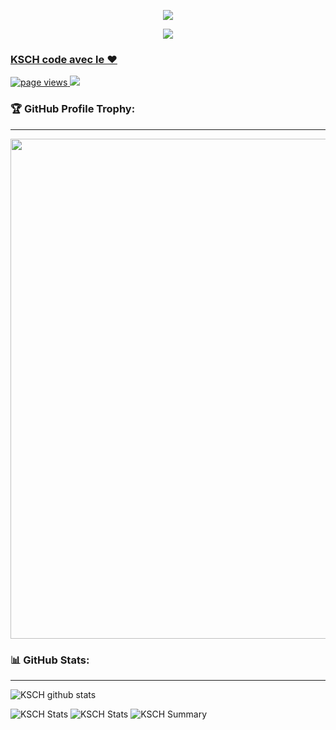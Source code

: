 <p align="center">
<a href="https://discord.gg/ujvDEZYApB">
<img src="https://media.discordapp.net/attachments/1023247620300349541/1023954193356177458/28a41175eb4e13ec82c7b644c362019a.png"
</a>
</p>

<p align="center">
<a href="https://discord.gg/ujvDEZYApB">
<img src="https://lanyard.cnrad.dev/api/1021383297554731060?hideTimestamp=false&hideBadges=false&idleMessage=Work%20on%20Discord%20CapingTeam"
</a>
</p>

  
### KSCH code avec le ❤️
<a href="https://github.com/kschdsc">
    <img src="https://komarev.com/ghpvc/?username=kschdsc" alt="page views" />
  </a>
  <a href="https://github.com/kschdsc">
  <img src="https://img.shields.io/github/followers/kschdsckschdsc.svg?style=social&label=Follow&maxAge=2592000">
  </a>


### 🏆 GitHub Profile Trophy:
---
<a href="https://github.com/kschdsc/github-profile-trophy">
  <p align="center">
  <img width=800 src="https://github-profile-trophy.vercel.app/?username=kschdsc&column=8&theme=radical&no-frame=true&no-bg=true"/>
    </p>
</a>



### 📊 GitHub Stats:
---
![KSCH github stats](https://github-readme-stats.vercel.app/api?username=kschdsc&theme=radical&show_icons=true&count_private=true)

![KSCH Stats](https://github-profile-summary-cards.vercel.app/api/cards/repos-per-language?username=kschdsc&theme=solarized_dark)
![KSCH Stats](https://github-profile-summary-cards.vercel.app/api/cards/most-commit-language?username=kschdsc&theme=solarized_dark)
![KSCH Summary](https://github-profile-summary-cards.vercel.app/api/cards/profile-details?username=kschdsc&theme=solarized_dark)



